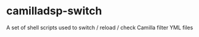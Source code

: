 # camilladsp-switch
A set of shell scripts used to switch / reload / check Camilla filter YML files
